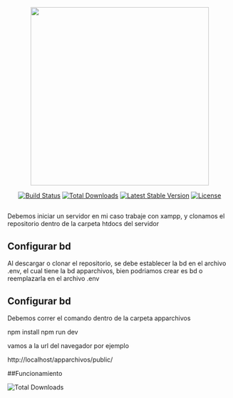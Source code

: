 <p align="center"><a href="https://laravel.com" target="_blank"><img src="https://raw.githubusercontent.com/laravel/art/master/logo-lockup/5%20SVG/2%20CMYK/1%20Full%20Color/laravel-logolockup-cmyk-red.svg" width="400"></a></p>

<p align="center">
<a href="https://travis-ci.org/laravel/framework"><img src="https://travis-ci.org/laravel/framework.svg" alt="Build Status"></a>
<a href="https://packagist.org/packages/laravel/framework"><img src="https://poser.pugx.org/laravel/framework/d/total.svg" alt="Total Downloads"></a>
<a href="https://packagist.org/packages/laravel/framework"><img src="https://poser.pugx.org/laravel/framework/v/stable.svg" alt="Latest Stable Version"></a>
<a href="https://packagist.org/packages/laravel/framework"><img src="https://poser.pugx.org/laravel/framework/license.svg" alt="License"></a>
</p>

##

Debemos iniciar un servidor en mi caso trabaje con xampp, y clonamos el repositorio dentro de la carpeta htdocs del servidor

## Configurar bd

Al descargar o clonar el repositorio, se debe establecer la bd en el archivo .env, el cual tiene la bd apparchivos, bien podriamos crear es bd o reemplazarla en el archivo .env

## Configurar bd

Debemos correr el comando dentro de la carpeta apparchivos

npm install
npm run dev

vamos a la url del navegador por ejemplo

http://localhost/apparchivos/public/

##Funcionamiento



<img src="" alt="Total Downloads">
